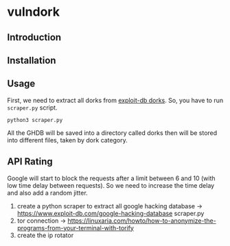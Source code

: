 # vulndork

## Introduction

## Installation

## Usage

First, we need to extract all dorks from [exploit-db dorks](https://www.exploit-db.com/google-hacking-database). So, you have to run ``scraper.py`` script.

``python3 scraper.py``

All the GHDB will be saved into a directory called dorks then will be stored into different files, taken by dork category. 

## API Rating

Google will start to block the requests after a limit between 6 and 10 (with low time delay between requests). So we need to increase the time delay and also add a random jitter. 

1. create a python scraper to extract all google hacking database -> https://www.exploit-db.com/google-hacking-database	
scraper.py
2. tor connection -> https://linuxaria.com/howto/how-to-anonymize-the-programs-from-your-terminal-with-torify
3. create the ip rotator
